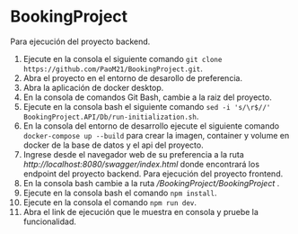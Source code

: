 # BookingProject
Para ejecución del proyecto backend.
1. Ejecute en la consola el siguiente comando ```git clone https://github.com/PaoM21/BookingProject.git```.
2. Abra el proyecto en el entorno de desarollo de preferencia.
3. Abra la aplicación de docker desktop.
4. En la consola de comandos Git Bash, cambie a la raiz del proyecto.
5. Ejecute en la consola bash el siguiente comando ```sed -i 's/\r$//' BookingProject.API/Db/run-initialization.sh```.
6. En la consola del entorno de desarrollo ejecute el siguiente comando ```docker-compose up --build``` para crear la imagen, container y volume en docker de la base de datos y el api del proyecto.
7. Ingrese desde el navegador web de su preferencia a la ruta _http://localhost:8080/swagger/index.html_ donde encontrará los endpoint del proyecto backend.
Para ejecución del proyecto frontend.
1. En la consola bash cambie a la ruta _/BookingProject/BookingProject_ .
2. Ejecute en la consola bash el comando ```npm install```.
3. Ejecute en la consola el comando ```npm run dev```.
4. Abra el link de ejecución que le muestra en consola y pruebe la funcionalidad.
